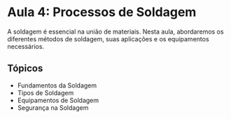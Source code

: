 # Aula 4: Processos de Soldagem

A soldagem é essencial na união de materiais. Nesta aula, abordaremos os diferentes métodos de soldagem, suas aplicações e os equipamentos necessários.

## Tópicos

- Fundamentos da Soldagem
- Tipos de Soldagem
- Equipamentos de Soldagem
- Segurança na Soldagem
